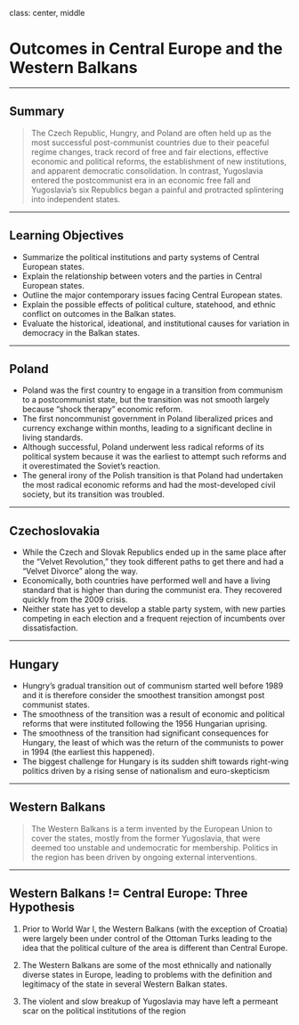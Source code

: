 class: center, middle

# Outcomes in Central Europe and the Western Balkans

---

## Summary

> The Czech Republic, Hungry, and Poland are often held up as the most successful post-communist countries due to their peaceful regime changes, track record of free and fair elections, effective economic and political reforms, the establishment of new institutions, and apparent democratic consolidation. In contrast, Yugoslavia entered the postcommunist era in an economic free fall and Yugoslavia’s six Republics began a painful and protracted splintering into independent states.

---

## Learning Objectives

* Summarize the political institutions and party systems of Central European states.
* Explain the relationship between voters and the parties in Central European states.
* Outline the major contemporary issues facing Central European states.
* Explain the possible effects of political culture, statehood, and ethnic conflict on outcomes in the Balkan states.
* Evaluate the historical, ideational, and institutional causes for variation in democracy in the Balkan states.

---

## Poland

- Poland was the first country to engage in a transition from communism to a postcommunist state, but the transition was not smooth largely because “shock therapy” economic reform. 
- The first noncommunist government in Poland liberalized prices and currency exchange within months, leading to a significant decline in living standards. 
- Although successful, Poland underwent less radical reforms of its political system because it was the earliest to attempt such reforms and it overestimated the Soviet’s reaction. 
- The general irony of the Polish transition is that Poland had undertaken the most radical economic reforms and had the most-developed civil society, but its transition was troubled. 

---

## Czechoslovakia

- While the Czech and Slovak Republics ended up in the same place after the “Velvet Revolution,” they took different paths to get there and had a “Velvet Divorce” along the way. 
- Economically, both countries have performed well and have a living standard that is higher than during the communist era. They recovered quickly from the 2009 crisis.
- Neither state has yet to develop a stable party system, with new parties competing in each election and a frequent rejection of incumbents over dissatisfaction. 

---

## Hungary

- Hungry’s gradual transition out of communism started well before 1989 and it is therefore consider the smoothest transition amongst post communist states. 
- The smoothness of the transition was a result of economic and political reforms that were instituted following the 1956 Hungarian uprising. 
- The smoothness of the transition had significant consequences for Hungary, the least of which was the return of the communists to power in 1994 (the earliest this happened).
- The biggest challenge for Hungary is its sudden shift towards right-wing politics driven by a rising sense of nationalism and euro-skepticism

---

## Western Balkans

> The Western Balkans is a term invented by the European Union to cover the states, mostly from the former Yugoslavia, that were deemed too unstable and undemocratic for membership. Politics in the region has been driven by ongoing external interventions.

---
## Western Balkans != Central Europe: Three Hypothesis

1. Prior to World War I, the Western Balkans (with the exception of Croatia) were largely been under control of the Ottoman
Turks leading to the idea that the political culture of the area is different than Central Europe.

2. The Western Balkans are some of the most ethnically and nationally diverse states in Europe, leading to problems with the
definition and legitimacy of the state in several Western Balkan states.

3. The violent and slow breakup of Yugoslavia may have left a permeant scar on the political institutions of the region

